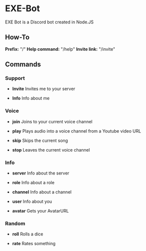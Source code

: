 # EXE-Bot

EXE Bot is a Discord bot created in Node.JS

## How-To

**Prefix:** "/" 
**Help command:** "/help"
**Invite link:** "/invite"

## Commands

### Support
* **Invite**
Invites me to your server

* **Info**
Info about me

### Voice
* **join**
Joins to your current voice channel

* **play**
Plays audio into a voice channel from a Youtube video URL

* **skip**
Skips the current song

* **stop**
Leaves the current voice channel


### Info
* **server**
Info about the server

* **role**
Info about a role

* **channel**
Info about a channel

* **user**
Info about you

* **avatar**
Gets your AvatarURL

### Random
* **roll**
Rolls a dice

* **rate**
Rates something
